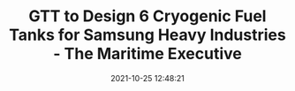 ---
"title": "GTT to Design 6 Cryogenic Fuel Tanks for Samsung Heavy Industries - The Maritime Executive"
"date": "2021-10-25 12:48:21"
"feed_name": "GOOGLENEWSINDUSTRIAL"
"feed_website": "https://news.google.com/search?q=industrial%2Bincident&hl=en-US&gl=US&ceid=US:en"
"feed_rss": "https://news.google.com/rss/search?q=industrial%2Bincident&hl=en-US&gl=US&ceid=US:en"
"link": "https://www.maritime-executive.com/corporate/gtt-to-design-6-cryogenic-fuel-tanks-for-samsung-heavy-industries"
"source": "{'href': 'https://www.maritime-executive.com', 'title': 'The Maritime Executive'}"
"file": "_posts/2021-1-1-e5878fe647531d60d0a74cb38a1c886bb6878999.md"
"accident": "0"
"drilling": "0"
"dead": "0"
"injured": "0"
"arrested": "0"
"place": "unknown place"
"where": "unknown site"
"causes": "unknown"
"place_uri": "unknown place"
---